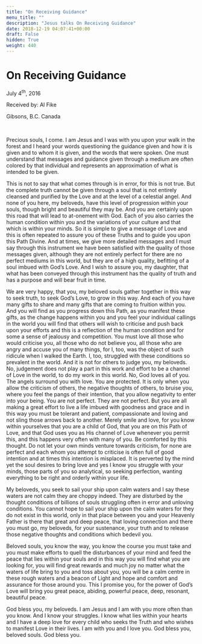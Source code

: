 ```yaml
---
title: "On Receiving Guidance"
menu_title: ""
description: "Jesus talks On Receiving Guidance"
date: 2018-12-19 04:07:41+00:00
draft: False
hidden: True
weight: 440
---
```

# On Receiving Guidance

July 4<sup>th</sup>, 2016

Received by: Al Fike

Gibsons, B.C. Canada

 

Precious souls, I come. I am Jesus and I was with you upon your walk in the forest and I heard your words questioning the guidance given and how it is given and to whom it is given, and the words that were spoken. One must understand that messages and guidance given through a medium are often colored by that individual and represents an approximation of what is intended to be given. 

This is not to say that what comes through is in error, for this is not true. But the complete truth cannot be given through a soul that is not entirely cleansed and purified by the Love and at the level of a celestial angel. And none of you here, my beloveds, have this level of progression within your souls, though bright and beautiful they may be. And you are certainly upon this road that will lead to at-onement with God. Each of you also carries the human condition within you and the variations of your culture and that which is within your minds. So it is simple to give a message of Love and this is often repeated to assure you of these Truths and to guide you upon this Path Divine. And at times, we give more detailed messages and I must say through this instrument we have been satisfied with the quality of those messages given, although they are not entirely perfect for there are no perfect mediums in this world, but they are of a high quality, befitting of a soul imbued with God’s Love. And I wish to assure you, my daughter, that what has been conveyed through this instrument has the quality of truth and has a purpose and will bear fruit in time. 

We are very happy, that you, my beloved souls gather together in this way to seek truth, to seek God’s Love, to grow in this way. And each of you have many gifts to share and many gifts that are coming to fruition within you. And you will find as you progress down this Path, as you manifest these gifts, as the change happens within you and you feel your individual callings in the world you will find that others will wish to criticise and push back upon your efforts and this is a reflection of the human condition and for some a sense of jealousy and competition. You must love all those who would criticise you, all those who do not believe you, all those who are angry and accuse you of many things, for I, too, was the object of such ridicule when I walked the Earth. I, too, struggled with these conditions so prevalent in the world. And it is not for others to judge you, my beloveds. No, judgement does not play a part in this work and effort to be a channel of Love in the world, to do my work in this world. No, God loves all of you. The angels surround you with love. You are protected. It is only when you allow the criticism of others, the negative thoughts of others, to bruise you, where you feel the pangs of their intention, that you allow negativity to enter into your being. You are not perfect. They are not perfect. But you are all making a great effort to live a life imbued with goodness and grace and in this way you must be tolerant and patient, compassionate and loving and not sling those arrows back to another. Merely smile and love, for you know within yourselves that you are a child of God, that you are on this Path of Love, and that God uses you as His channel of Love whenever you permit this, and this happens very often with many of you. Be comforted by this thought. Do not let your own minds venture towards criticism, for none are perfect and each whom you attempt to criticise is often full of good intention and at times this intention is misplaced. It is perverted by the mind yet the soul desires to bring love and yes I know you struggle with your minds, those parts of you so analytical, so seeking perfection, wanting everything to be right and orderly within your life. 

My beloveds, you seek to sail your ship upon calm waters and I say these waters are not calm they are choppy indeed. They are disturbed by the thought conditions of billions of souls struggling often in error and unloving conditions. You cannot hope to sail your ship upon the calm waters for they do not exist in this world, only in that place between you and your Heavenly Father is there that great and deep peace, that loving connection and there you must go, my beloveds, for your sustenance, your truth and to release those negative thoughts and conditions which bedevil you. 

Beloved souls, you know the way, you know the course you must take and you must make efforts to quell the disturbances of your mind and feed the peace that lies within your souls and in this way you will find what you are looking for, you will find great rewards and much joy no matter what the waters of life bring to you and toss about you, you will be a calm centre in these rough waters and a beacon of Light and hope and comfort and assurance for those around you. This I promise you, for the power of God’s Love will bring you great peace, abiding, powerful peace, deep, resonant, beautiful peace.

God bless you, my beloveds. I am Jesus and I am with you more often than you know. And I know your struggles. I know what lies within your hearts and I have a deep love for every child who seeks the Truth and who wishes to manifest Love in their lives. I am with you and I love you. God bless you, beloved souls. God bless you.